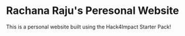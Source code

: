 # Rachana Raju's Peresonal Website
This is a personal website built using the Hack4Impact Starter Pack!
<this is a website>